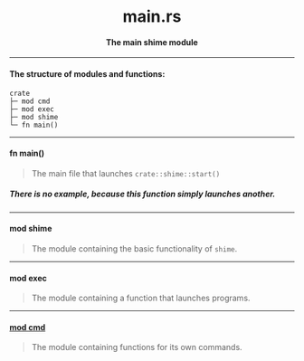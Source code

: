 <div align="center">
    <h1>main.rs</h1>
    <h4>The main shime module</h4>
</div>

---

#### The structure of modules and functions:

```
crate
├─ mod cmd
├─ mod exec
├─ mod shime
└─ fn main()
```

---

#### fn main()

> The main file that launches `crate::shime::start()`

##### There is no example, because this function simply launches another.

---

#### mod shime

> The module containing the basic functionality of `shime`.

---

#### mod exec

> The module containing a function that launches programs.

---

#### [mod cmd](https://github.com/h1kkar/shime-doc/blob/main/src/main/cmd.md)

> The module containing functions for its own commands.

